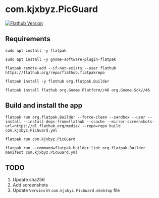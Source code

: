 # com.kjxbyz.PicGuard

[![Flathub Version](https://img.shields.io/flathub/v/com.kjxbyz.PicGuard)](https://flathub.org/apps/com.kjxbyz.PicGuard)

## Requirements

```shell
sudo apt install -y flatpak

sudo apt install -y gnome-software-plugin-flatpak

flatpak remote-add --if-not-exists --user flathub https://flathub.org/repo/flathub.flatpakrepo

flatpak install -y flathub org.flatpak.Builder

flatpak install flathub org.Gnome.Platform//46 org.Gnome.Sdk//46
```

## Build and install the app

```shell
flatpak run org.flatpak.Builder --force-clean --sandbox --user --install --install-deps-from=flathub --ccache --mirror-screenshots-url=https://dl.flathub.org/media/ --repo=repo build com.kjxbyz.PicGuard.yml
```

```shell
flatpak run com.kjxbyz.PicGuard
```

```shell
flatpak run --command=flatpak-builder-lint org.flatpak.Builder manifest com.kjxbyz.PicGuard.yml
```

## TODO

1. Update sha256
2. Add screenshots
3. Update `Version` in `com.kjxbyz.PicGuard.desktop` file
